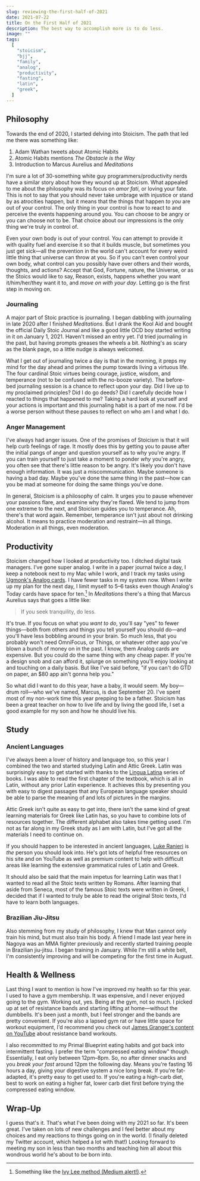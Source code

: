 ```yaml
---
slug: reviewing-the-first-half-of-2021
date: 2021-07-22
title: On the First Half of 2021
description: The best way to accomplish more is to do less.
image: ""
tags:
  [
    "stoicism",
    "bjj",
    "family",
    "analog",
    "productivity",
    "fasting",
    "latin",
    "greek",
  ]
---
```


## Philosophy

Towards the end of 2020, I started delving into Stoicism. The path that led me there was something like:

1. Adam Wathan tweets about Atomic Habits
2. Atomic Habits mentions _The Obstacle is the Way_
3. Introduction to Marcus Aurelius and _Meditations_

I'm sure a lot of 30-something white guy programmers/productivity nerds have a similar story about how they wound up at Stoicism. What appealed to me about the philosophy was its focus on _amor fati_, or loving your fate. This is not to say that you should never take umbrage with injustice or stand by as atrocities happen, but it means that the things that happen _to you_ are out of your control. The only thing in your control is how to react to and perceive the events happening around you. You can choose to be angry or you can choose not to be. That choice about our impressions is the only thing we're truly in control of.

Even your own body is out of your control. You can attempt to provide it with quality fuel and exercise it so that it builds muscle, but sometimes you just get sick—all the prevention in the world can't account for every weird little thing that universe can throw at you. So if you can't even control your own body, what control can you possibly have over others and their words, thoughts, and actions? Accept that God, Fortune, nature, the Universe, or as the Stoics would like to say, Reason, exists, happens whether you want it/him/her/they want it to, and _move on with your day_. Letting go is the first step in moving on.

### Journaling

A major part of Stoic practice is journaling. I began dabbling with journaling in late 2020 after I finished _Meditations_. But I drank the Kool Aid and bought the official Daily Stoic Journal and like a good little OCD boy started writing in it on January 1, 2021. Haven't missed an entry yet. I'd tried journaling in the past, but having prompts greases the wheels a bit. Nothing's as scary as the blank page, so a little nudge is always welcomed.

What I get out of journaling twice a day is that in the morning, it preps my mind for the day ahead and primes the pump towards living a virtuous life. The four cardinal Stoic virtues being courage, justice, wisdom, and temperance (not to be confused with the no-booze variety). The before-bed journaling session is a chance to reflect upon your day. Did I live up to my proclaimed principles? Did I do go deeds? Did I carefully decide how I reacted to things that happened to me? Taking a hard look at yourself and your actions is important and this journaling habit is a part of me now. I'd be a worse person without these pauses to reflect on who am I and what I do.

### Anger Management

I've always had anger issues. One of the promises of Stoicism is that it will help curb feelings of rage. It mostly does this by getting you to pause after the initial pangs of anger and question yourself as to why you're angry. If you can train yourself to just take a moment to ponder _why_ you're angry, you often see that there's little reason to be angry. It's likely you don't have enough information. It was just a miscommunication. Maybe someone is having a bad day. Maybe you've done the same thing in the past—how can you be mad at someone for doing the same things you've done.

In general, Stoicism is a philosophy of calm. It urges you to pause whenever your passions flare, and examine why they're flared. We tend to jump from one extreme to the next, and Stoicism guides you to temperance. Ah, there's that word again. Remember, temperance isn't just about not drinking alcohol. It means to practice moderation and restraint—in all things. Moderation in all things, even moderation.

## Productivity

Stoicism changed how I looked at productivity too. I ditched digital task managers. I've gone super analog. I write in a paper journal twice a day, I keep a notebook next to my Mac while I work, and I track my tasks using [Ugmonk's Analog cards][analog]. I have fewer tasks in my system now. When I write up my plan for the next day, I limit myself to 5–6 tasks even though Analog's Today cards have space for ten.[^1] In _Meditations_ there's a thing that Marcus Aurelius says that goes a little like:

> If you seek tranquility, do less.

It's true. If you focus on what you _want to do_, you'll say "yes" to fewer things—both from others and things you tell yourself you should do—and you'll have less bobbling around in your brain. So much less, that you probably won't need OmniFocus, or Things, or whatever other app you've blown a bunch of money on in the past. I know, them Analog cards are expensive. But you could do the same thing with any cheap paper. If you're a design snob and can afford it, splurge on something you'll enjoy looking at and touching on a daily basis. But like I've said before, "if you can't do GTD on paper, an $80 app ain't gonna help you."

So what did I want to do this year, have a baby, it would seem. My boy—drum roll—who we've named, Marcus, is due September 20. I've spent most of my non-work time this year prepping to be a father. Stoicism has been a great teacher on how to live life and by living the good life, I set a good example for my son and how he should live his.

## Study

### Ancient Languages

I've always been a lover of history and language too, so this year I combined the two and started studying Latin and Attic Greek. Latin was surprisingly easy to get started with thanks to the [Lingua Latina][lingualatina] series of books. I was able to read the first chapter of the textbook, which is all in Latin, without any prior Latin experience. It achieves this by presenting you with easy to digest passages that any European language speaker should be able to parse the meaning of and lots of pictures in the margins.

Attic Greek isn't quite as easy to get into, there isn't the same kind of great learning materials for Greek like Latin has, so you have to combine lots of resources together. The different alphabet also takes time getting used. I'm not as far along in my Greek study as I am with Latin, but I've got all the materials I need to continue on.

If you should happen to be interested in ancient languages, [Luke Ranieri][lukeranieri] is _the_ person you should look into. He's got lots of helpful free resources on his site and on YouTube as well as premium content to help with difficult areas like learning the extensive grammatical rules of Latin and Greek.

It should also be said that the main impetus for learning Latin was that I wanted to read all the Stoic texts written by Romans. After learning that aside from Seneca, most of the famous Stoic texts were written in Greek, I decided that if I wanted to truly be able to read the original Stoic texts, I'd have to learn both languages.

### Brazilian Jiu-Jitsu

Also stemming from my study of philosophy, I knew that Man cannot only train his mind, but must also train his body. A friend I made last year here in Nagoya was an MMA fighter previously and recently started training people in Brazilian jiu-jitsu. I began training in January. While I'm still a white belt, I'm consistently improving and will be competing for the first time in August.

## Health & Wellness

Last thing I want to mention is how I've improved my health so far this year. I used to have a gym membership. It was expensive, and I never enjoyed going to the gym. Working out, yes. Being at the gym, not so much. I picked up at set of resistance bands and starting lifting at home—without the dumbbells. It's been just a month, but I feel stronger and the bands are pretty convenient. If you're also a lapsed gym rat or have little space for workout equipment, I'd recommend you check out [James Granger's content on YouTube][jamesgranger] about resistance band workouts.

I also recommitted to my Primal Blueprint eating habits and got back into intermittent fasting. I prefer the term "compressed eating window" though. Essentially, I eat only between 12pm–8pm. So, no after dinner snacks and you _break your fast_ around 12pm the following day. Means you're fasting 16 hours a day, giving your digestive system a nice long break. If you're fat-adapted, it's pretty easy to get used to. If you're eating a high-carb diet, best to work on eating a higher fat, lower carb diet first before trying the compressed eating window.

## Wrap-Up

I guess that's it. That's what I've been doing with my 2021 so far. It's been great. I've taken on lots of new challenges and I feel better about my choices and my reactions to things going on in the world. (I finally deleted my Twitter account, which helped a lot with that!) Looking forward to meeting my son in less than two months and teaching him all about this wondrous world he's about to be born into.

[^1]: Something like the [Ivy Lee method (Medium alert!)][ivylee].

[ivylee]: https://medium.com/internet-artist-collective/the-simplest-combo-to-maximize-productivity-6bd29c96eed4
[analog]: https://ugmonk.com/pages/analog
[lingualatina]: https://www.amazon.com/Lingua-Latina-Illustrata-Pars-Familia/dp/1585104205/ref=sr_1_1?dchild=1&keywords=lingua+latina&qid=1626934209&sr=8-1
[lukeranieri]: https://lukeranieri.com/
[jamesgranger]: https://www.youtube.com/watch?v=zWveMGgKtC8
